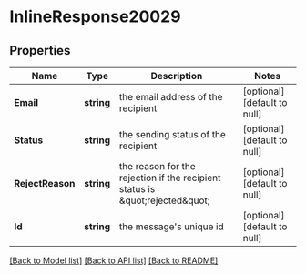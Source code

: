 # InlineResponse20029

## Properties
Name | Type | Description | Notes
------------ | ------------- | ------------- | -------------
**Email** | **string** | the email address of the recipient | [optional] [default to null]
**Status** | **string** | the sending status of the recipient | [optional] [default to null]
**RejectReason** | **string** | the reason for the rejection if the recipient status is \&quot;rejected\&quot; | [optional] [default to null]
**Id** | **string** | the message&#39;s unique id | [optional] [default to null]

[[Back to Model list]](../README.md#documentation-for-models) [[Back to API list]](../README.md#documentation-for-api-endpoints) [[Back to README]](../README.md)


